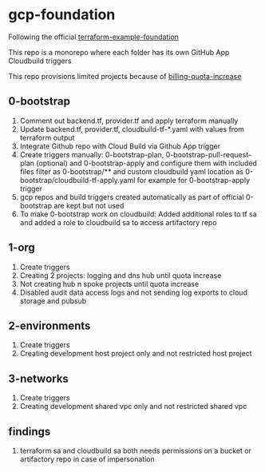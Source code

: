 # gcp-foundation 

Following the official [terraform-example-foundation](https://github.com/terraform-google-modules/terraform-example-foundation)

This repo is a monorepo where each folder has its own GitHub App Cloudbuild triggers

This repo provisions limited projects because of [billing-quota-increase](https://support.google.com/code/contact/billing_quota_increase)

## 0-bootstrap
1. Comment out backend.tf, provider.tf and apply terraform manually
1. Update backend.tf, provider.tf, cloudbuild-tf-*.yaml with values from terraform output
1. Integrate Github repo with Cloud Build via Github App trigger 
1. Create triggers manually: 0-bootstrap-plan, 0-bootstrap-pull-request-plan (optional) and 0-bootstrap-apply and configure them with included files filter as 0-bootstrap/** and custom cloudbuild yaml location as 0-bootstrap/cloudbuild-tf-apply.yaml for example for 0-bootstrap-apply trigger
1. gcp repos and build triggers created automatically as part of official 0-bootstrap are kept but not used
1. To make 0-bootstrap work on cloudbuild: Added additional roles to tf sa and added a role to cloudbuild sa to access artifactory repo 

## 1-org
1. Create triggers
1. Creating 2 projects: logging and dns hub until quota increase
1. Not creating hub n spoke projects until quota increase
1. Disabled audit data access logs and not sending log exports to cloud storage and pubsub

## 2-environments
1. Create triggers
1. Creating development host project only and not restricted host project

## 3-networks
1. Create triggers
1. Creating development shared vpc only and not restricted shared vpc

## findings
1. terraform sa and cloudbuild sa both needs permissions on a bucket or artifactory repo in case of impersonation